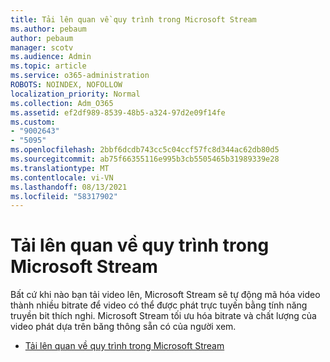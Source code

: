 ```yaml
---
title: Tải lên quan về quy trình trong Microsoft Stream
ms.author: pebaum
author: pebaum
manager: scotv
ms.audience: Admin
ms.topic: article
ms.service: o365-administration
ROBOTS: NOINDEX, NOFOLLOW
localization_priority: Normal
ms.collection: Adm_O365
ms.assetid: ef2df989-8539-48b5-a324-97d2e09f14fe
ms.custom:
- "9002643"
- "5095"
ms.openlocfilehash: 2bbf6dcdb743cc5c04ccf57fc8d344ac62db80d5
ms.sourcegitcommit: ab75f66355116e995b3cb5505465b31989339e28
ms.translationtype: MT
ms.contentlocale: vi-VN
ms.lasthandoff: 08/13/2021
ms.locfileid: "58317902"
---
```

# <a name="upload-process-overview-in-microsoft-stream"></a>Tải lên quan về quy trình trong Microsoft Stream

Bất cứ khi nào bạn tải video lên, Microsoft Stream sẽ tự động mã hóa video thành nhiều bitrate để video có thể được phát trực tuyến bằng tính năng truyền bit thích nghi. Microsoft Stream tối ưu hóa bitrate và chất lượng của video phát dựa trên băng thông sẵn có của người xem.

- [Tải lên quan về quy trình trong Microsoft Stream](https://docs.microsoft.com/stream/upload-process-overview)
